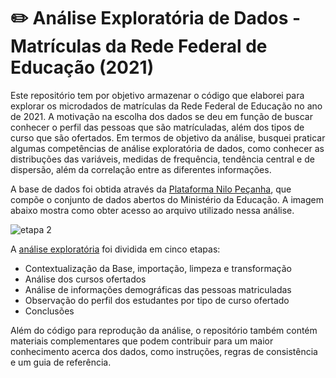 # ✏️ Análise Exploratória de Dados - Matrículas da Rede Federal de Educação (2021)

Este repositório tem por objetivo armazenar o código que elaborei para explorar os microdados de matrículas da Rede Federal de Educação no ano de 2021. A motivação na escolha dos dados se deu em função de buscar conhecer o perfil das pessoas que são matrículadas, além dos tipos de curso que são ofertados. Em termos de objetivo da análise, busquei praticar algumas competências de análise exploratória de dados, como conhecer as distribuções das variáveis, medidas de frequência, tendência central e de dispersão, além da correlação entre as diferentes informações.

A base de dados foi obtida através da [Plataforma Nilo Peçanha](https://dadosabertos.mec.gov.br/), que compõe o conjunto de dados abertos do Ministério da Educação. A imagem abaixo mostra como obter acesso ao arquivo utilizado nessa análise.

![etapa 2](https://user-images.githubusercontent.com/60938249/218094292-b42b4a5a-40ab-4be5-b132-c90455599ddb.png)

A [análise exploratória](https://github.com/angelodbarros/matriculas_redefederal) foi dividida em cinco etapas:
  - Contextualização da Base, importação, limpeza e transformação
  - Análise dos cursos ofertados
  - Análise de informações demográficas das pessoas matriculadas
  - Observação do perfil dos estudantes por tipo de curso ofertado
  - Conclusões
  
 Além do código para reprodução da análise, o repositório também contém materiais complementares que podem contribuir para um maior conhecimento acerca dos dados, como instruções, regras de consistência e um guia de referência.
 
